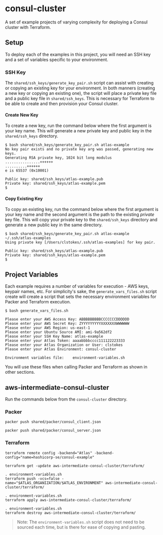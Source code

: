 # consul-cluster

A set of example projects of varying complexity for deploying a Consul cluster with Terraform.

## Setup

To deploy each of the examples in this project, you will need an SSH key and
a set of variables specific to your environment.

### SSH Key

The `shared/ssh_keys/generate_key_pair.sh` script can assist with creating or
copying an existing key for your environment. In both manners (creating a new
key or copying an existing one), the script will place a private key file
and a public key file in `shared/ssh_keys`. This is necessary for Terraform
to be able to create and then provision your Consul cluster.

#### Create New Key

To create a new key, run the command below where the first argument is your
key name. This will generate a new private key and public key in the
`shared/ssh_keys` directory.

```
$ bash shared/ssh_keys/generate_key_pair.sh atlas-example
No key pair exists and no private key arg was passed, generating new keys.
Generating RSA private key, 1024 bit long modulus
................++++++
..........++++++
e is 65537 (0x10001)

Public key: shared/ssh_keys/atlas-example.pub
Private key: shared/ssh_keys/atlas-example.pem
$
```

#### Copy Existing Key

To copy an existing key, run the command below where the first argument
is your key name and the second argument is the path to the existing
_private_ key file. This will copy your private key to the
`shared/ssh_keys` directory and generate a new public key in the same
directory.

```
$ bash shared/ssh_keys/generate_key_pair.sh atlas-example ~/.ssh/atlas-examples
Using private key [/Users/clstokes/.ssh/atlas-examples] for key pair.

Public key: shared/ssh_keys/atlas-example.pub
Private key: shared/ssh_keys/atlas-example.pem
$
```

## Project Variables

Each example requires a number of variables for execution - AWS keys, keypair
names, etc. For simplicity's sake, the `generate_vars_files.sh` script create
will create a script that sets the necessary environment variables for Packer
and Terraform execution.

```
$ bash generate_vars_files.sh

Please enter your AWS Access Key: ABBBBBBBBBCCCCCCCDDDDDD
Please enter your AWS Secret Key: ZYYYYYYYYYXXXXXXXWWWWWW
Please enter your AWS Region: us-east-1
Please enter your Ubuntu Source AMI: ami-9a562df2
Please enter your SSH Key Name: atlas-example
Please enter your Atlas Token: aaaabbbbcccc111122223333
Please enter your Atlas Organization or User: clstokes
Please enter your Atlas Environment: consul-cluster

Environment variables file:    environment-variables.sh
```

You will use these files when calling Packer and Terraform as shown in
other sections.

## aws-intermediate-consul-cluster

Run the commands below from the `consul-cluster` directory.

### Packer

```
packer push shared/packer/consul_client.json
```

```
packer push shared/packer/consul_server.json
```

### Terraform

```
terraform remote config -backend="Atlas" -backend-config="name=hashicorp-se/consul-example"
```

```
terraform get -update aws-intermediate-consul-cluster/terraform/
```

```
. environment-variables.sh
terraform push -vcs=false -name="$ATLAS_ORGANIZATION/$ATLAS_ENVIRONMENT" aws-intermediate-consul-cluster/terraform/
```

```
. environment-variables.sh
terraform apply aws-intermediate-consul-cluster/terraform/
```

```
. environment-variables.sh
terraform destroy aws-intermediate-consul-cluster/terraform/
```

> Note: The `environment-variables.sh` script does not need to be sourced
each time, but is there for ease of copying and pasting.
